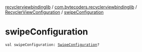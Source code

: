 [recyclerviewbindinglib](../../index.md) / [com.bytecoders.recyclerviewbindinglib](../index.md) / [RecyclerViewConfiguration](index.md) / [swipeConfiguration](./swipe-configuration.md)

# swipeConfiguration

`val swipeConfiguration: `[`SwipeConfiguration`](../../com.bytecoders.recyclerviewbindinglib.touchhelper/-swipe-configuration/index.md)`?`